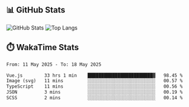 ## 📊 GitHub Stats
![GitHub Stats](https://github-readme-stats.vercel.app/api?username=fe-brweb&show_icons=true&theme=shades-of-purple)
![Top Langs](https://github-readme-stats.vercel.app/api/top-langs/?username=fe-brweb&layout=compact&theme=shades-of-purple)

## ⏱️ WakaTime Stats
<!--START_SECTION:waka-->

```txt
From: 11 May 2025 - To: 18 May 2025

Vue.js        33 hrs 1 min    ████████████████████████▓   98.45 %
Image (svg)   11 mins         ░░░░░░░░░░░░░░░░░░░░░░░░░   00.57 %
TypeScript    11 mins         ░░░░░░░░░░░░░░░░░░░░░░░░░   00.56 %
JSON          3 mins          ░░░░░░░░░░░░░░░░░░░░░░░░░   00.19 %
SCSS          2 mins          ░░░░░░░░░░░░░░░░░░░░░░░░░   00.14 %
```

<!--END_SECTION:waka-->
